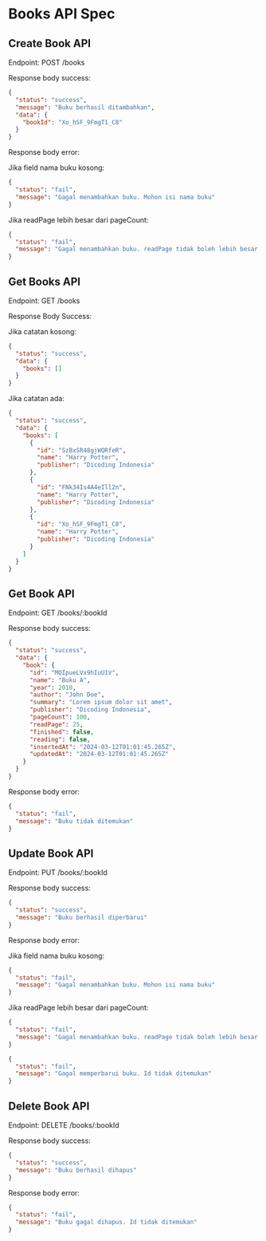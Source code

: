 # Books API Spec

## Create Book API

Endpoint: POST /books

Response body success:

```json
{
  "status": "success",
  "message": "Buku berhasil ditambahkan",
  "data": {
    "bookId": "Xo_hSF_9FmgT1_C8"
  }
}
```

Response body error:

Jika field nama buku kosong:

```json
{
  "status": "fail",
  "message": "Gagal menambahkan buku. Mohon isi nama buku"
}
```

Jika readPage lebih besar dari pageCount:

```json
{
  "status": "fail",
  "message": "Gagal menambahkan buku. readPage tidak boleh lebih besar dari pageCount"
}
```

## Get Books API

Endpoint: GET /books

Response Body Success:

Jika catatan kosong:

```json
{
  "status": "success",
  "data": {
    "books": []
  }
}
```

Jika catatan ada:

```json
{
  "status": "success",
  "data": {
    "books": [
      {
        "id": "SzBxSR48gjWQRfeR",
        "name": "Harry Potter",
        "publisher": "Dicoding Indonesia"
      },
      {
        "id": "FNk34Is4A4eIll2n",
        "name": "Harry Potter",
        "publisher": "Dicoding Indonesia"
      },
      {
        "id": "Xo_hSF_9FmgT1_C8",
        "name": "Harry Potter",
        "publisher": "Dicoding Indonesia"
      }
    ]
  }
}
```

## Get Book API

Endpoint: GET /books/:bookId

Response body success:

```json
{
  "status": "success",
  "data": {
    "book": {
      "id": "MQIpueLVx9hIuU1V",
      "name": "Buku A",
      "year": 2010,
      "author": "John Doe",
      "summary": "Lorem ipsum dolor sit amet",
      "publisher": "Dicoding Indonesia",
      "pageCount": 100,
      "readPage": 25,
      "finished": false,
      "reading": false,
      "insertedAt": "2024-03-12T01:01:45.265Z",
      "updatedAt": "2024-03-12T01:01:45.265Z"
    }
  }
}
```

Response body error:

```json
{
  "status": "fail",
  "message": "Buku tidak ditemukan"
}
```

## Update Book API

Endpoint: PUT /books/:bookId

Response body success:

```json
{
  "status": "success",
  "message": "Buku berhasil diperbarui"
}
```

Response body error:

Jika field nama buku kosong:

```json
{
  "status": "fail",
  "message": "Gagal menambahkan buku. Mohon isi nama buku"
}
```

Jika readPage lebih besar dari pageCount:

```json
{
  "status": "fail",
  "message": "Gagal menambahkan buku. readPage tidak boleh lebih besar dari pageCount"
}
```

```json
{
  "status": "fail",
  "message": "Gagal memperbarui buku. Id tidak ditemukan"
}
```

## Delete Book API

Endpoint: DELETE /books/:bookId

Response body success:

```json
{
  "status": "success",
  "message": "Buku berhasil dihapus"
}
```

Response body error:

```json
{
  "status": "fail",
  "message": "Buku gagal dihapus. Id tidak ditemukan"
}
```
